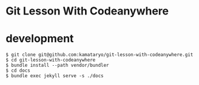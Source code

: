 # Git Lesson With Codeanywhere

# development

```shell
$ git clone git@github.com:kamataryo/git-lesson-with-codeanywhere.git
$ cd git-lesson-with-codeanywhere
$ bundle install --path vendor/bundler
$ cd docs
$ bundle exec jekyll serve -s ./docs
```
